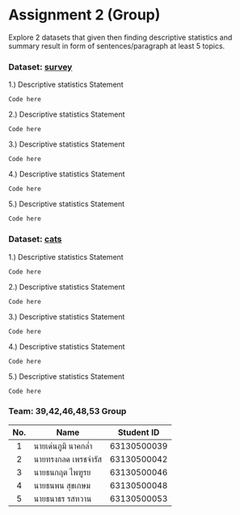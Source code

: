 # Assignment 2 (Group)
Explore 2 datasets that given then finding descriptive statistics and summary result in form of sentences/paragraph at least 5 topics.

### Dataset: [survey](https://www.rdocumentation.org/packages/MASS/versions/7.3-47/topics/survey)

1.) Descriptive statistics Statement
```{R}
Code here
```

2.) Descriptive statistics Statement
```{R}
Code here
```

3.) Descriptive statistics Statement
```{R}
Code here
```

4.) Descriptive statistics Statement
```{R}
Code here
```

5.) Descriptive statistics Statement
```{R}
Code here
```

### Dataset: [cats](https://www.rdocumentation.org/packages/MASS/versions/7.3-47/topics/cats)

1.) Descriptive statistics Statement
```{R}
Code here
```

2.) Descriptive statistics Statement
```{R}
Code here
```

3.) Descriptive statistics Statement
```{R}
Code here
```

4.) Descriptive statistics Statement
```{R}
Code here
```

5.) Descriptive statistics Statement
```{R}
Code here
```

### Team: 39,42,46,48,53 Group
| No. | Name              | Student ID   |
|:---:|-------------------|--------------|
|  1  | นายเด่นภูมิ นาคกล่ำ    | 63130500039  |
|  2  | นายทรงกลด เพรชจำรัส  | 63130500042  |
|  3  | นายธนกฤต ไพฑูรย     | 63130500046 |
|  4  | นายธนพน สุขเกษม     | 63130500048 |
|  5  | นายธนาธร รสหวาน     | 63130500053 |
